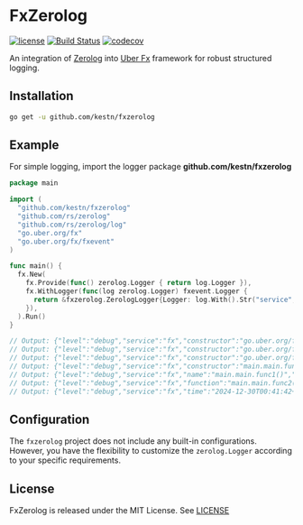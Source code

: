 # FxZerolog

[![license](http://img.shields.io/badge/license-MIT-red.svg?style=flat)](https://raw.githubusercontent.com/kestn/fxzerolog/master/LICENSE)
[![Build Status](https://github.com/rs/zerolog/actions/workflows/test.yml/badge.svg)](https://github.com/kestn/fxzerolog/actions/workflows/test.yml) [![codecov](https://codecov.io/github/kestn/fxzerolog/graph/badge.svg?token=1L60TMAFFJ)](https://codecov.io/github/kestn/fxzerolog)

An integration of [Zerolog](https://github.com/rs/zerolog) into [Uber Fx](https://github.com/uber-go/fx) framework for robust structured logging.

## Installation

```bash
go get -u github.com/kestn/fxzerolog
```

## Example

For simple logging, import the logger package **github.com/kestn/fxzerolog**

```go
package main

import (
  "github.com/kestn/fxzerolog"
  "github.com/rs/zerolog"
  "github.com/rs/zerolog/log"
  "go.uber.org/fx"
  "go.uber.org/fx/fxevent"
)

func main() {
  fx.New(
    fx.Provide(func() zerolog.Logger { return log.Logger }),
    fx.WithLogger(func(log zerolog.Logger) fxevent.Logger {
      return &fxzerolog.ZerologLogger{Logger: log.With().Str("service", "fx").Logger()}
    }),
  ).Run()
}

// Output: {"level":"debug","service":"fx","constructor":"go.uber.org/fx.New.func1()","stacktrace":["go.uber.org/fx.New (/home/kestn/.cache/go/pkg/mod/go.uber.org/fx@v1.23.0/app.go:486)","main.main (/home/kestn/projects/github.com/kestn/fxzerolog/example/main.go:12)","runtime.main (/opt/go/src/runtime/proc.go:272)"],"moduletrace":["go.uber.org/fx.New (/home/kestn/.cache/go/pkg/mod/go.uber.org/fx@v1.23.0/app.go:486)","main.main (/home/kestn/projects/github.com/kestn/fxzerolog/example/main.go:12)"],"type":"fx.Lifecycle","time":"2024-12-30T00:41:42+01:00","message":"provided"}
// Output: {"level":"debug","service":"fx","constructor":"go.uber.org/fx.(*App).shutdowner-fm()","stacktrace":["go.uber.org/fx.New (/home/kestn/.cache/go/pkg/mod/go.uber.org/fx@v1.23.0/app.go:486)","main.main (/home/kestn/projects/github.com/kestn/fxzerolog/example/main.go:12)","runtime.main (/opt/go/src/runtime/proc.go:272)"],"moduletrace":["go.uber.org/fx.New (/home/kestn/.cache/go/pkg/mod/go.uber.org/fx@v1.23.0/app.go:486)","main.main (/home/kestn/projects/github.com/kestn/fxzerolog/example/main.go:12)"],"type":"fx.Shutdowner","time":"2024-12-30T00:41:42+01:00","message":"provided"}
// Output: {"level":"debug","service":"fx","constructor":"go.uber.org/fx.(*App).dotGraph-fm()","stacktrace":["go.uber.org/fx.New (/home/kestn/.cache/go/pkg/mod/go.uber.org/fx@v1.23.0/app.go:486)","main.main (/home/kestn/projects/github.com/kestn/fxzerolog/example/main.go:12)","runtime.main (/opt/go/src/runtime/proc.go:272)"],"moduletrace":["go.uber.org/fx.New (/home/kestn/.cache/go/pkg/mod/go.uber.org/fx@v1.23.0/app.go:486)","main.main (/home/kestn/projects/github.com/kestn/fxzerolog/example/main.go:12)"],"type":"fx.DotGraph","time":"2024-12-30T00:41:42+01:00","message":"provided"}
// Output: {"level":"debug","service":"fx","constructor":"main.main.func1()","stacktrace":["main.main (/home/kestn/projects/github.com/kestn/fxzerolog/example/main.go:13)","runtime.main (/opt/go/src/runtime/proc.go:272)"],"moduletrace":["main.main (/home/kestn/projects/github.com/kestn/fxzerolog/example/main.go:13)","main.main (/home/kestn/projects/github.com/kestn/fxzerolog/example/main.go:12)"],"type":"zerolog.Logger","time":"2024-12-30T00:41:42+01:00","message":"provided"}
// Output: {"level":"debug","service":"fx","name":"main.main.func1()","kind":"provide","runtime":"42.71µs","time":"2024-12-30T00:41:42+01:00","message":"run"}
// Output: {"level":"debug","service":"fx","function":"main.main.func2()","time":"2024-12-30T00:41:42+01:00","message":"initialized custom fxevent.Logger"}
// Output: {"level":"debug","service":"fx","time":"2024-12-30T00:41:42+01:00","message":"started"}
```

## Configuration

The `fxzerolog` project does not include any built-in configurations. 
However, you have the flexibility to customize the `zerolog.Logger` according to your specific requirements.

## License

FxZerolog is released under the MIT License. See [LICENSE](LICENSE)
